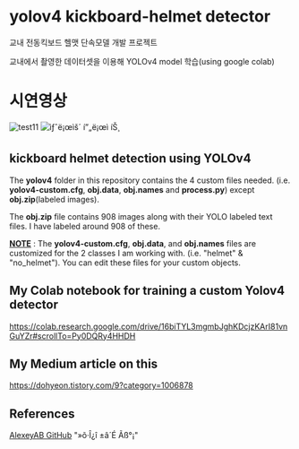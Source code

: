 # yolov4 kickboard-helmet detector
교내 전동킥보드 헬맷 단속모델 개발 프로젝트

교내에서 촬영한 데이터셋을 이용해 YOLOv4 model 학습(using google colab)

# 시연영상
![test11](https://user-images.githubusercontent.com/66056440/127437775-50315941-2408-4023-8cf1-4acb22a522a8.png)
![ìƒˆë¡œìš´ í”„ë¡œì íŠ¸](https://user-images.githubusercontent.com/66056440/127440655-4095ffbf-a665-4328-8a59-02dd98a2303f.gif)

## **kickboard helmet detection using YOLOv4**

The **yolov4** folder in this repository contains the 4 custom files needed. (i.e. **yolov4-custom.cfg**, **obj.data**, **obj.names** and **process.py**) except **obj.zip**(labeled images). 



The **obj.zip** file contains 908 images along with their YOLO labeled text files. I have labeled around 908 of these. 


**<ins>NOTE</ins>** : The **yolov4-custom.cfg**, **obj.data**, and **obj.names** files are customized for the 2 classes I am working with. (i.e. "helmet" & "no_helmet"). You can edit these files for your custom objects.


## My Colab notebook for training a custom Yolov4 detector

https://colab.research.google.com/drive/16biTYL3mgmbJghKDcjzKArI81vnGuYZr#scrollTo=Py0DQRy4HHDH

## My Medium article on this

https://dohyeon.tistory.com/9?category=1006878

## References

[AlexeyAB GitHub](https://github.com/AlexeyAB/darknet/)
"»õ·Î¿î ±â´É Ãß°¡" 
